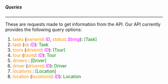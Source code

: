 ##### Queries

---

These are requests made to get information from the API. Our API currently provides the following query options:

1. <span style="color:darkorange">tasks</span> (<span style="color:darkorange">_ownerid_</span>: <span style="color:magenta">_ID_</span>, <span style="color:darkorange">_status_</span>: <span style="color:magenta">_String_</span>): <span style="color:green">[Task]</span>
2. <span style="color:darkorange">task</span> (<span style="color:darkorange">_id_</span>: <span style="color:magenta">_ID_</span>): <span style="color:green">Task</span>
3. <span style="color:darkorange">tours</span> (<span style="color:darkorange">_driverid_</span>: <span style="color:magenta">_ID_</span>): <span style="color:green">[Tour]</span>
4. <span style="color:darkorange">tour</span> (<span style="color:darkorange">_tourid_</span>: <span style="color:magenta">_ID_</span>): <span style="color:green">Tour</span>
5. <span style="color:darkorange">drivers</span> : <span style="color:green">[Driver]</span>
6. <span style="color:darkorange">driver</span> (<span style="color:darkorange">_driverid_</span>: <span style="color:magenta">_ID_</span>): <span style="color:green">Driver</span>
7. <span style="color:darkorange">locations</span> : <span style="color:green">[Location]</span>
8. <span style="color:darkorange">location</span> (<span style="color:darkorange">_locationid_</span>: <span style="color:magenta">_ID_</span>): <span style="color:green">Location</span>
